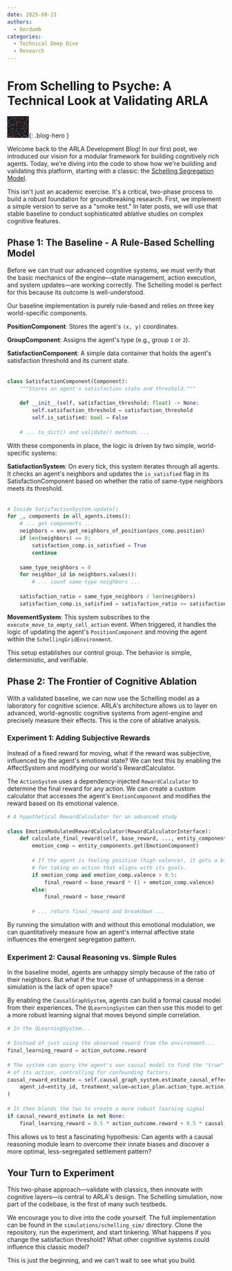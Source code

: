```yaml
---
date: 2025-08-21
authors:
  - bordumb
categories:
  - Technical Deep Dive
  - Research
---
```


# From Schelling to Psyche: A Technical Look at Validating ARLA

![Animation of the Schelling Segregation Model](../assets/schelling_simulation.gif){: .blog-hero }

Welcome back to the ARLA Development Blog! In our first post, we introduced our vision for a modular framework for building cognitively rich agents. Today, we're diving into the code to show how we're building and validating this platform, starting with a classic: the [Schelling Segregation Model](https://en.wikipedia.org/wiki/Schelling%27s_model_of_segregation).

This isn't just an academic exercise. It's a critical, two-phase process to build a robust foundation for groundbreaking research. First, we implement a simple version to serve as a "smoke test." In later posts, we will use that stable baseline to conduct sophisticated ablative studies on complex cognitive features.

## Phase 1: The Baseline - A Rule-Based Schelling Model

Before we can trust our advanced cognitive systems, we must verify that the basic mechanics of the engine—state management, action execution, and system updates—are working correctly. The Schelling model is perfect for this because its outcome is well-understood.

Our baseline implementation is purely rule-based and relies on three key world-specific components.

**PositionComponent**: Stores the agent's `(x, y)` coordinates.

**GroupComponent**: Assigns the agent's type (e.g., group `1` or `2`).

**SatisfactionComponent**: A simple data container that holds the agent's satisfaction threshold and its current state.

```python title="simulations/schelling_sim/components.py"

class SatisfactionComponent(Component):
    """Stores an agent's satisfaction state and threshold."""

    def __init__(self, satisfaction_threshold: float) -> None:
        self.satisfaction_threshold = satisfaction_threshold
        self.is_satisfied: bool = False

    # ... to_dict() and validate() methods ...
```

With these components in place, the logic is driven by two simple, world-specific systems:

**SatisfactionSystem**: On every tick, this system iterates through all agents. It checks an agent's neighbors and updates the `is_satisfied` flag in its SatisfactionComponent based on whether the ratio of same-type neighbors meets its threshold.

```python title="simulations/schelling_sim/systems.py"

# Inside SatisfactionSystem.update()
for _, components in all_agents.items():
    # ... get components ...
    neighbors = env.get_neighbors_of_position(pos_comp.position)
    if len(neighbors) == 0:
        satisfaction_comp.is_satisfied = True
        continue

    same_type_neighbors = 0
    for neighbor_id in neighbors.values():
        # ... count same-type neighbors ...

    satisfaction_ratio = same_type_neighbors / len(neighbors)
    satisfaction_comp.is_satisfied = satisfaction_ratio >= satisfaction_comp.satisfaction_threshold
```

**MovementSystem**: This system subscribes to the `execute_move_to_empty_cell_action` event. When triggered, it handles the logic of updating the agent's `PositionComponent` and moving the agent within the `SchellingGridEnvironment`.

This setup establishes our control group. The behavior is simple, deterministic, and verifiable.

## Phase 2: The Frontier of Cognitive Ablation

With a validated baseline, we can now use the Schelling model as a laboratory for cognitive science. ARLA's architecture allows us to layer on advanced, world-agnostic cognitive systems from agent-engine and precisely measure their effects. This is the core of ablative analysis.

### Experiment 1: Adding Subjective Rewards

Instead of a fixed reward for moving, what if the reward was subjective, influenced by the agent's emotional state? We can test this by enabling the AffectSystem and modifying our world's RewardCalculator.

The `ActionSystem` uses a dependency-injected `RewardCalculator` to determine the final reward for any action. We can create a custom calculator that accesses the agent's `EmotionComponent` and modifies the reward based on its emotional valence.

```python
# A hypothetical RewardCalculator for an advanced study

class EmotionModulatedRewardCalculator(RewardCalculatorInterface):
    def calculate_final_reward(self, base_reward, ..., entity_components):
        emotion_comp = entity_components.get(EmotionComponent)
        
        # If the agent is feeling positive (high valence), it gets a bigger reward
        # for taking an action that aligns with its goals.
        if emotion_comp and emotion_comp.valence > 0.5:
            final_reward = base_reward * (1 + emotion_comp.valence)
        else:
            final_reward = base_reward
            
        # ... return final_reward and breakdown ...
```

By running the simulation with and without this emotional modulation, we can quantitatively measure how an agent's internal affective state influences the emergent segregation pattern.

### Experiment 2: Causal Reasoning vs. Simple Rules

In the baseline model, agents are unhappy simply because of the ratio of their neighbors. But what if the true cause of unhappiness in a dense simulation is the lack of open space?

By enabling the `CausalGraphSystem`, agents can build a formal causal model from their experiences. The `QLearningSystem` can then use this model to get a more robust learning signal that moves beyond simple correlation.

```python
# In the QLearningSystem...

# Instead of just using the observed reward from the environment...
final_learning_reward = action_outcome.reward

# The system can query the agent's own causal model to find the "true" effect
# of its action, controlling for confounding factors.
causal_reward_estimate = self.causal_graph_system.estimate_causal_effect(
    agent_id=entity_id, treatment_value=action_plan.action_type.action_id
)

# It then blends the two to create a more robust learning signal
if causal_reward_estimate is not None:
    final_learning_reward = 0.5 * action_outcome.reward + 0.5 * causal_reward_estimate
```

This allows us to test a fascinating hypothesis: Can agents with a causal reasoning module learn to overcome their innate biases and discover a more optimal, less-segregated settlement pattern?

## Your Turn to Experiment

This two-phase approach—validate with classics, then innovate with cognitive layers—is central to ARLA's design. The Schelling simulation, now part of the codebase, is the first of many such testbeds.

We encourage you to dive into the code yourself. The full implementation can be found in the `simulations/schelling_sim/` directory. Clone the repository, run the experiment, and start tinkering. What happens if you change the satisfaction threshold? What other cognitive systems could influence this classic model?

This is just the beginning, and we can't wait to see what you build.